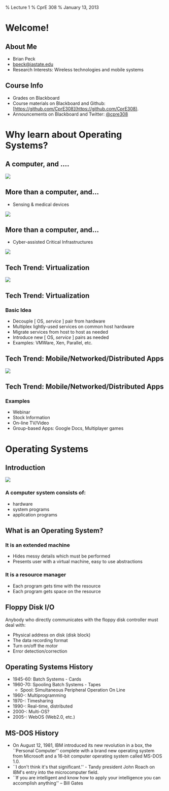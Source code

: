 % Lecture 1
% CprE 308
% January 13, 2013

# Welcome!

## About Me
 - Brian Peck
 - bpeck@iastate.edu
 - Research Interests: Wireless technologies and mobile systems

## Course Info
 - Grades on Blackboard
 - Course materials on Blackboard and Github: [https://github.com/CprE308](https://github.com/CprE308).
 - Announcements on Blackboard and Twitter: [\@cpre308](https://twitter.com/cpre308)

# Why learn about Operating Systems?

## A computer, and ....
![](img/fig1.png)

## More than a computer, and...
 - Sensing & medical devices

![](img/fig2.png)

## More than a computer, and...
 - Cyber-assisted Critical Infrastructures

![](img/fig3.png)

## Tech Trend: Virtualization
![](img/trend_virtualization.png)

## Tech Trend: Virtualization
### Basic Idea
 - Decouple \[ OS, *service* \] pair from hardware
 - Multiplex lightly-used services on common host hardware
 - Migrate services from host to host as needed
 - Introduce new \[ OS, *service* \] pairs as needed
 - Examples: VMWare, Xen, Parallel, etc.

## Tech Trend: Mobile/Networked/Distributed Apps
![](img/trend_distributed.png)

## Tech Trend: Mobile/Networked/Distributed Apps
### Examples
 - Webinar
 - Stock Information
 - On-line TV/Video
 - Group-based Apps: Google Docs, Multiplayer games

# Operating Systems

## Introduction
![](img/os_block.png)

### A computer system consists of:
 - hardware
 - system programs
 - application programs

## What is an Operating System?

### It is an extended machine
 - Hides messy details which must be performed
 - Presents user with a virtual machine, easy to use abstractions

### It is a resource manager
 - Each program gets time with the resource
 - Each program gets space on the resource

## Floppy Disk I/O
Anybody who directly communicates with the floppy disk controller must deal with:

 - Physical address on disk (disk block)
 - The data recording format
 - Turn on/off the motor
 - Error detection/correction

## Operating Systems History
 - 1945-60: Batch Systems - Cards
 - 1960-70: Spooling Batch Systems - Tapes
    - Spool: Simultaneous Peripheral Operation On Line
 - 1960-: Multiprogramming
 - 1970-: Timesharing
 - 1990-: Real-time, distributed
 - 2000-: Multi-OS?
 - 2005-: WebOS (Web2.0, etc.)

## MS-DOS History
 - On August 12, 1981, IBM introduced its new revolution in a box, the ``Personal Computer'' complete with a brand new operating system from Microsoft and a 16-bit computer operating system called MS-DOS 1.0. 
 - ``I don't think it's that significant.'' - Tandy president John Roach on IBM's entry into the microcomputer field.
 - ``If you are intelligent and know how to apply your intelligence you can accomplish anything'' – Bill Gates
